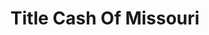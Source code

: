 ---
title: Title Cash Of Missouri
slug: title-cash-of-missouri
updated-on: '2024-05-30T13:44:31.749Z'
created-on: '2024-05-30T13:41:46.671Z'
published-on: '2024-05-30T13:54:32.469Z'
f_city-state-2:
- cms/city/warrenton-mo.md
- cms/city/perryville-mo.md
- cms/city/florissant-mo.md
- cms/city/house-springs-mo.md
- cms/city/jefferson-city-mo.md
- cms/city/poplar-bluff-mo.md
f_locations:
- cms/payday-loan/title-cash-of-missouri-27829.md
- cms/payday-loan/title-cash-of-missouri-27830.md
- cms/payday-loan/title-cash-of-missouri-27831.md
- cms/payday-loan/title-cash-of-missouri-27832.md
- cms/payday-loan/title-cash-of-missouri-27833.md
- cms/payday-loan/title-cash-of-missouri-27834.md
- cms/payday-loan/title-cash-of-missouri-27835.md
f_states:
- cms/state/missouri.md
layout: '[company].html'
tags: company
---